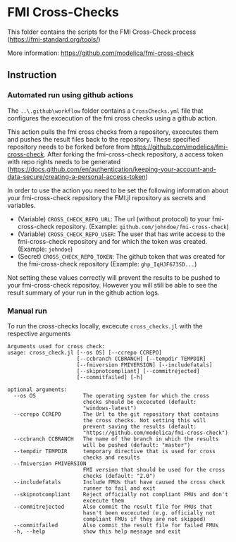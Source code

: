 # FMI Cross-Checks

This folder contains the scripts for the FMI Cross-Check process (https://fmi-standard.org/tools/)

More information: https://github.com/modelica/fmi-cross-check

## Instruction

### Automated run using github actions

The `..\.github\workflow` folder contains a `CrossChecks.yml` file that configures the excecution of the fmi cross checks using a github action.

This action pulls the fmi cross checks from a repository, excecutes them and pushes the result files back to the repository. These specified repository needs to be forked before from https://github.com/modelica/fmi-cross-check. After forking the fmi-cross-check repository, a access token with repo rights needs to be generated (https://docs.github.com/en/authentication/keeping-your-account-and-data-secure/creating-a-personal-access-token)

In order to use the action you need to be set the following information about your fmi-cross-check repository the FMI.jl repository as secrets and variables.

* (Variable) `CROSS_CHECK_REPO_URL`: The url (without protocol) to your fmi-cross-check repository. (Example: `github.com/johndoe/fmi-cross-check`)
* (Variable) `CROSS_CHECK_REPO_USER`: The user that has write access to the fmi-cross-check repository and for which the token was created. (Example: `johndoe`)
* (Secret) `CROSS_CHECK_REPO_TOKEN`: The github token that was created for the fmi-cross-check repository (Example: `ghp_IqHJF673SD...`)

Not setting these values correctly will prevent the results to be pushed to your fmi-cross-check repositoy. However you will still be able to see the result summary of your run in the github action logs.

### Manual run

To run the cross-checks locally, excecute `cross_checks.jl` with the respective arguments

```
Arguments used for cross check:
usage: cross_check.jl [--os OS] [--ccrepo CCREPO]
                      [--ccbranch CCBRANCH] [--tempdir TEMPDIR]
                      [--fmiversion FMIVERSION] [--includefatals]
                      [--skipnotcompliant] [--commitrejected]
                      [--commitfailed] [-h]

optional arguments:
  --os OS               The operating system for which the cross
                        checks should be excecuted (default:
                        "windows-latest")
  --ccrepo CCREPO       The Url to the git repository that contains
                        the cross checks. Not setting this will
                        prevent saving the results (default:
                        "https://github.com/modelica/fmi-cross-check")
  --ccbranch CCBRANCH   The name of the branch in which the results
                        will be pushed (default: "master")
  --tempdir TEMPDIR     temporary directive that is used for cross
                        checks and results
  --fmiversion FMIVERSION
                        FMI version that should be used for the cross
                        checks (default: "2.0")
  --includefatals       Include FMUs that have caused the cross check
                        runner to fail and exit
  --skipnotcompliant    Reject officially not compliant FMUs and don't
                        excecute them
  --commitrejected      Also commit the result file for FMUs that
                        hasn't been excecuted (e.g. officially not
                        compliant FMUs if they are not skipped)
  --commitfailed        Also commit the result file for failed FMUs
  -h, --help            show this help message and exit

```
